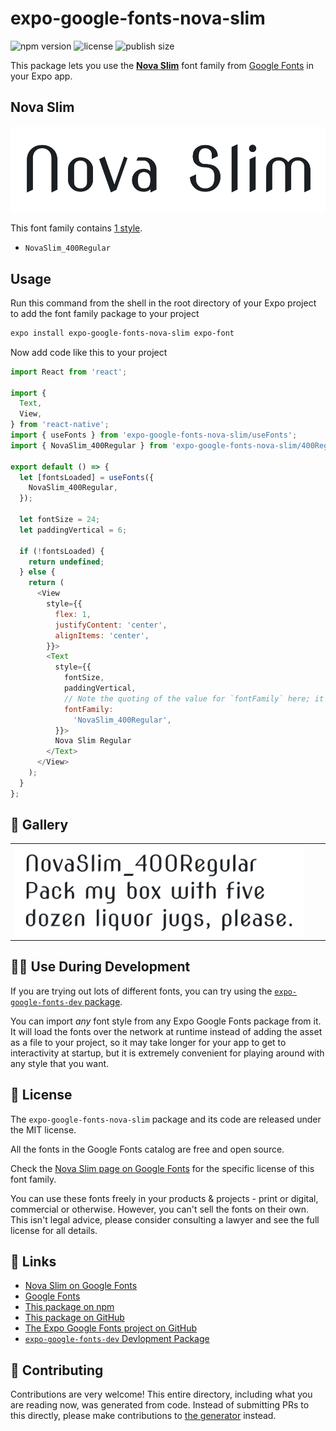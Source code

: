 # expo-google-fonts-nova-slim

![npm version](https://flat.badgen.net/npm/v/expo-google-fonts-nova-slim)
![license](https://flat.badgen.net/github/license/expo/google-fonts)
![publish size](https://flat.badgen.net/packagephobia/install/expo-google-fonts-nova-slim)

This package lets you use the [**Nova Slim**](https://fonts.google.com/specimen/Nova+Slim) font family from [Google Fonts](https://fonts.google.com/) in your Expo app.

## Nova Slim

![Nova Slim](./font-family.png)

This font family contains [1 style](#-gallery).

- `NovaSlim_400Regular`

## Usage

Run this command from the shell in the root directory of your Expo project to add the font family package to your project
```sh
expo install expo-google-fonts-nova-slim expo-font
```

Now add code like this to your project
```js
import React from 'react';

import {
  Text,
  View,
} from 'react-native';
import { useFonts } from 'expo-google-fonts-nova-slim/useFonts';
import { NovaSlim_400Regular } from 'expo-google-fonts-nova-slim/400Regular';

export default () => {
  let [fontsLoaded] = useFonts({
    NovaSlim_400Regular,
  });

  let fontSize = 24;
  let paddingVertical = 6;

  if (!fontsLoaded) {
    return undefined;
  } else {
    return (
      <View
        style={{
          flex: 1,
          justifyContent: 'center',
          alignItems: 'center',
        }}>
        <Text
          style={{
            fontSize,
            paddingVertical,
            // Note the quoting of the value for `fontFamily` here; it expects a string!
            fontFamily:
              'NovaSlim_400Regular',
          }}>
          Nova Slim Regular
        </Text>
      </View>
    );
  }
};

```

## 🔡 Gallery


||||
|-|-|-|
|![NovaSlim_400Regular](.//400Regular/NovaSlim_400Regular.ttf.png)||||


## 👩‍💻 Use During Development

If you are trying out lots of different fonts, you can try using the [`expo-google-fonts-dev` package](https://github.com/freeboub/google-fonts/tree/master/font-packages/dev#readme).

You can import *any* font style from any Expo Google Fonts package from it. It will load the fonts
over the network at runtime instead of adding the asset as a file to your project, so it may take longer
for your app to get to interactivity at startup, but it is extremely convenient
for playing around with any style that you want.

## 📖 License

The `expo-google-fonts-nova-slim` package and its code are released under the MIT license.

All the fonts in the Google Fonts catalog are free and open source.

Check the [Nova Slim page on Google Fonts](https://fonts.google.com/specimen/Nova+Slim) for the specific license of this font family.

You can use these fonts freely in your products & projects - print or digital, commercial or otherwise. However, you can't sell the fonts on their own. This isn't legal advice, please consider consulting a lawyer and see the full license for all details.

## 🔗 Links

- [Nova Slim on Google Fonts](https://fonts.google.com/specimen/Nova+Slim)
- [Google Fonts](https://fonts.google.com/)
- [This package on npm](https://www.npmjs.com/package/expo-google-fonts-nova-slim)
- [This package on GitHub](https://github.com/freeboub/google-fonts/tree/master/font-packages/nova-slim)
- [The Expo Google Fonts project on GitHub](https://github.com/freeboub/google-fonts)
- [`expo-google-fonts-dev` Devlopment Package](https://github.com/freeboub/google-fonts/tree/master/font-packages/dev)

## 🤝 Contributing

Contributions are very welcome! This entire directory, including what you are reading now, was generated from code. Instead of submitting PRs to this directly, please make contributions to [the generator](https://github.com/freeboub/google-fonts/tree/master/packages/generator) instead.
